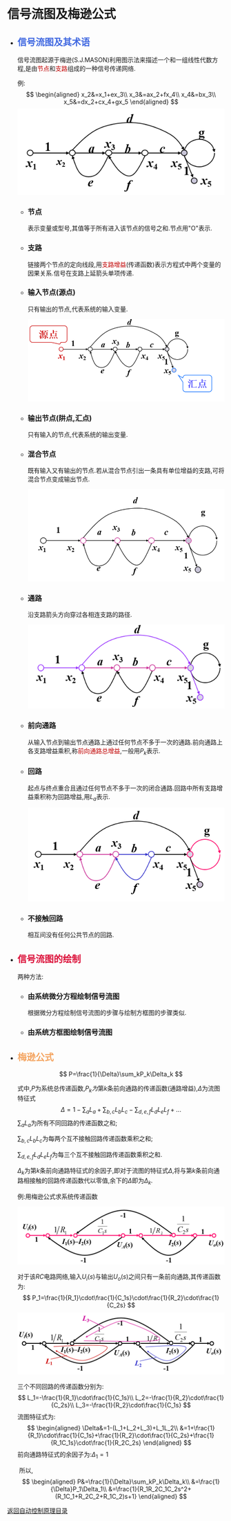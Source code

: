 <script type="text/x-mathjax-config">
MathJax.Hub.Config({
  tex2jax: {inlineMath: [['$','$'], ['\\(','\\)']]}
});
</script>
<script type="text/javascript" async src="https://cdnjs.cloudflare.com/ajax/libs/mathjax/2.7.5/MathJax.js?config=TeX-MML-AM_CHTML"></script>
<script type="text/javascript" src="http://cdn.repository.webfont.com/wwwroot/js/wf/youziku.api.min.js"></script>
<script type="text/javascript">
   $$webfont.load("body", "681d6473f514461abcda8d18f0f33f08", "SansGBW3");
   /*$$webfont.load("#id1,.class1,h1", "681d6473f514461abcda8d18f0f33f08", "SansGBW3");*/
   /*．．．*/
   $$webfont.draw();
</script>

# 信号流图及梅逊公式

* ## <font color="royalblue">信号流图及其术语</font>

  ​	信号流图起源于梅逊(S.J.MASON)利用图示法来描述一个和一组线性代数方程,是由<font color="color">节点</font>和<font color="color">支路</font>组成的一种信号传递网络.

  例:
  $$
  \begin{aligned}
  x_2&=x_1+ex_3\\
  x_3&=ax_2+fx_4\\
  x_4&=bx_3\\
  x_5&=dx_2+cx_4+gx_5
  \end{aligned}
  $$
  ![信号流图例图](img/信号流图例图.png)

  * ### 节点

    表示变量或型号,其值等于所有进入该节点的信号之和.节点用"O"表示.

  * ### 支路

    链接两个节点的定向线段,用<font color="color">支路增益</font>(传递函数)表示方程式中两个变量的因果关系.信号在支路上延箭头单项传递.

  * ### 输入节点(源点)

    只有输出的节点,代表系统的输入变量.

    ![输入节点](img/输入节点.png)

  * ### 输出节点(阱点,汇点)

    只有输入的节点,代表系统的输出变量.

  * ### 混合节点

    既有输入又有输出的节点.若从混合节点引出一条具有单位增益的支路,可将混合节点变成输出节点.

    ![混合节点](img/混合节点.png)

  * ### 通路

    沿支路箭头方向穿过各相连支路的路径.

    ![通路](img/通路.png)

  * ### 前向通路

    从输入节点到输出节点通路上通过任何节点不多于一次的通路.前向通路上各支路增益乘积,称<font color="color">前向通路总增益</font>,一般用$P_k$表示.
    
  * ### 回路
  
    起点与终点重合且通过任何节点不多于一次的闭合通路.回路中所有支路增益乘积称为回路增益,用$L_a$表示.
  
    ![回路](img/回路.png)
    
  * ### 不接触回路
  
    相互间没有任何公共节点的回路.
  
* ## <font color="crimson">信号流图的绘制</font>

  两种方法:

  * ### 由系统微分方程绘制信号流图

    根据微分方程绘制信号流图的步骤与绘制方框图的步骤类似.

  * ### 由系统方框图绘制信号流图

* ## <font color="sandybrown">梅逊公式</font>

  $$
  P=\frac{1}{\Delta}\sum_kP_k\Delta_k
  $$

  式中,$P$为系统总传递函数,$P_k为$第$k$条前向通路的传递函数(通路增益),$\Delta$为流图特征式
  $$
  \Delta=1-\sum_aL_a+\sum_{b,c}L_bL_c-\sum_{d,e,f}L_dL_eL_f+...
  $$
  $\sum_aL_a$为所有不同回路的传递函数之和;

  $\sum_{b,c}L_bL_c$为每两个互不接触回路传递函数乘积之和;

  $\sum_{d,e,f}L_dL_eL_f$为每三个互不接触回路传递函数乘积之和.

  $\Delta_k$为第$k$条前向通路特征式的余因子,即对于流图的特征式$\Delta$,将与第$k$条前向通路相接触的回路传递函数代以零值,余下的$\Delta$即为$\Delta_k$.

  例:用梅逊公式求系统传递函数

  ![梅逊公式求传递函数](img/梅逊公式求传递函数.png)

  对于该$RC$电路网络,输入$U_i(s)$与输出$U_o(s)$之间只有一条前向通路,其传递函数为:
  $$
  P_1=\frac{1}{R_1}\cdot\frac{1}{C_1s}\cdot\frac{1}{R_2}\cdot\frac{1}{C_2s}
  $$
  ![三个不同回路](img/三个不同回路.png)

  三个不同回路的传递函数分别为:
  $$
  L_1=-\frac{1}{R_1}\cdot\frac{1}{C_1s}\\
  L_2=-\frac{1}{R_2}\cdot\frac{1}{C_2s}\\
  L_3=-\frac{1}{R_2}\cdot\frac{1}{C_1s}
  $$
  流图特征式为:
  $$
  \begin{aligned}
  \Delta&=1-(L_1+L_2+L_3)+L_1L_2\\
  &=1+\frac{1}{R_1}\cdot\frac{1}{C_1s}+\frac{1}{R_2}\cdot\frac{1}{C_2s}+\frac{1}{R_1C_1s}\cdot\frac{1}{R_2C_2s}
  \end{aligned}
  $$
  前向通路特征式的余因子为:$\Delta_1=1$

  ​		所以,
  $$
  \begin{aligned}
  P&=\frac{1}{\Delta}\sum_kP_k\Delta_k\\
  &=\frac{1}{\Delta}P_1\Delta_1\\
  &=\frac{1}{R_1R_2C_1C_2s^2+(R_1C_1+R_2C_2+R_1C_2)s+1}
  \end{aligned}
  $$
  

[返回自动控制原理目录](./pac.md)

